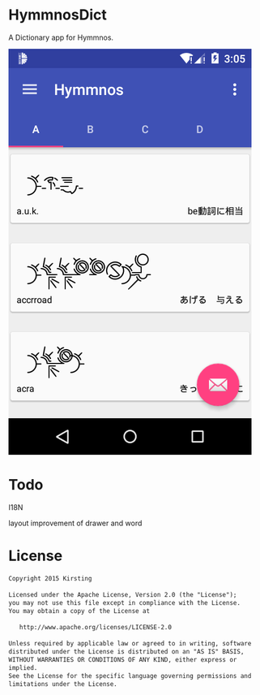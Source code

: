 # HymmnosDict
A Dictionary app for Hymmnos.

![](pic/device-2015-12-14-160523.png)

# Todo
I18N

layout improvement of drawer and word

# License


    Copyright 2015 Kirsting

    Licensed under the Apache License, Version 2.0 (the "License");
    you may not use this file except in compliance with the License.
    You may obtain a copy of the License at

       http://www.apache.org/licenses/LICENSE-2.0

    Unless required by applicable law or agreed to in writing, software
    distributed under the License is distributed on an "AS IS" BASIS,
    WITHOUT WARRANTIES OR CONDITIONS OF ANY KIND, either express or implied.
    See the License for the specific language governing permissions and
    limitations under the License.
